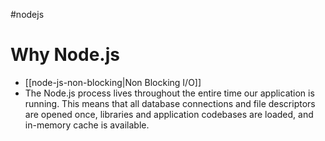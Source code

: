 #nodejs
# Why Node.js
- [[node-js-non-blocking|Non Blocking I/O]]
- The Node.js process lives throughout the entire time our application is running. This means that all database connections and file descriptors are opened once, libraries and application codebases are loaded, and in-memory cache is available.